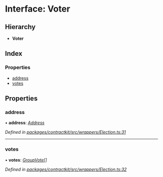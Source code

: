 # Interface: Voter

## Hierarchy

* **Voter**

## Index

### Properties

* [address](_wrappers_election_.voter.md#address)
* [votes](_wrappers_election_.voter.md#votes)

## Properties

###  address

• **address**: *[Address](../modules/_base_.md#address)*

*Defined in [packages/contractkit/src/wrappers/Election.ts:31](https://github.com/celo-org/celo-monorepo/blob/master/packages/contractkit/src/wrappers/Election.ts#L31)*

___

###  votes

• **votes**: *[GroupVote](_wrappers_election_.groupvote.md)[]*

*Defined in [packages/contractkit/src/wrappers/Election.ts:32](https://github.com/celo-org/celo-monorepo/blob/master/packages/contractkit/src/wrappers/Election.ts#L32)*
